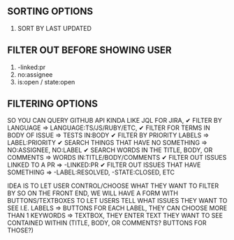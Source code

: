 ## SORTING OPTIONS
1. SORT BY LAST UPDATED

## FILTER OUT BEFORE SHOWING USER
1. -linked:pr
2. no:assignee
3. is:open / state:open


## FILTERING OPTIONS
SO YOU CAN QUERY GITHUB API KINDA LIKE JQL FOR JIRA,
✔ FILTER BY LANGUAGE => LANGUAGE:TS/JS/RUBY/ETC, 
✔ FILTER FOR TERMS IN BODY OF ISSUE => TESTS IN:BODY 
✔ FILTER BY PRIORITY LABELS => LABEL:PRIORITY
✔ SEARCH THINGS THAT HAVE NO SOMETHING => NO:ASSIGNEE, NO:LABEL
✔ SEARCH WORDS IN THE TITLE, BODY, OR COMMENTS => WORDS IN:TITLE/BODY/COMMENTS
✔ FILTER OUT ISSUES LINKED TO A PR => -LINKED:PR
✔ FILTER OUT ISSUES THAT HAVE SOMETHING => -LABEL:RESOLVED, -STATE:CLOSED, ETC

IDEA IS TO LET USER CONTROL/CHOOSE WHAT THEY WANT TO FILTER BY
SO ON THE FRONT END, WE WILL HAVE A FORM WITH BUTTONS/TEXTBOXES TO LET USERS TELL WHAT ISSUES THEY WANT TO SEE
I.E.
    LABELS => BUTTONS FOR EACH LABEL, THEY CAN CHOOSE MORE THAN 1
    KEYWORDS => TEXTBOX, THEY ENTER TEXT THEY WANT TO SEE CONTAINED WITHIN (TITLE, BODY, OR COMMENTS? BUTTONS FOR THOSE?)
